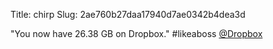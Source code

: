 Title: chirp
Slug: 2ae760b27daa17940d7ae0342b4dea3d

"You now have 26.38 GB on Dropbox." #likeaboss <a href="http://twitter.com/Dropbox">@Dropbox</a>
